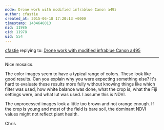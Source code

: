 ```yaml
---
node: Drone work with modified infrablue Canon a495
author: cfastie
created_at: 2015-06-18 17:20:13 +0000
timestamp: 1434648013
nid: 11986
cid: 11978
uid: 554
---
```




[cfastie](../profile/cfastie) replying to: [Drone work with modified infrablue Canon a495](../notes/bilco1/06-18-2015/drone-work-with-modified-infrablue-canon-a495)

----
Nice mosaics. 

The color images seem to have a typical range of colors. These look like good results. Can you explain why you were expecting something else? It's hard to evaluate these results more fully without knowing things like which filter was used, how white balance was done, what the crop is, what the Fiji settings were, and what lut was used. I assume this is NDVI.

The unprocessed images look a little too brown and not orange enough. If the crop is young and most of the field is bare soil, the dominant NDVI values might not reflect plant health.

Chris
